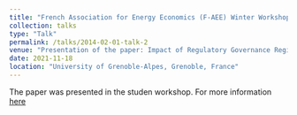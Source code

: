 ```yaml
---
title: "French Association for Energy Economics (F-AEE) Winter Workshop"
collection: talks
type: "Talk"
permalink: /talks/2014-02-01-talk-2
venue: "Presentation of the paper: Impact of Regulatory Governance Regimes on Renewable Energies: An empirical analysis of European National Regulatory Agencies from 2013 to 2018."
date: 2021-11-18
location: "University of Grenoble-Alpes, Grenoble, France"
---
```


The paper was presented in the studen workshop. For more information [here](https://www.faee.fr/en/89-conferences.html#/conf/270)
